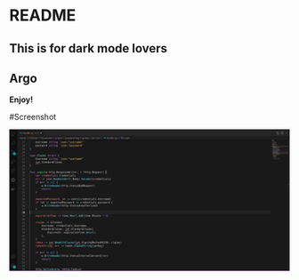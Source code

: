 # README
## This is for dark mode lovers
## Argo

**Enjoy!**

#Screenshot

![Screenshot](https://github.com/smir45/argo-theme-source-code/blob/master/Screenshot%20from%202021-06-12%2002-08-37.png?raw=true)
